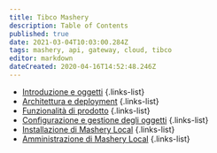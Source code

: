 ```yaml
---
title: Tibco Mashery
description: Table of Contents
published: true
date: 2021-03-04T10:03:00.284Z
tags: mashery, api, gateway, cloud, tibco
editor: markdown
dateCreated: 2020-04-16T14:52:48.246Z
---
```


- [Introduzione e oggetti](/integration/tibcomashery/intro)
{.links-list}
- [Architettura e deployment](/integration/tibcomashery/architecture)
{.links-list}
- [Funzionalità di prodotto](/integration/tibcomashery/features)
{.links-list}
- [Configurazione e gestione degli oggetti](/integration/tibcomashery/objmanagement)
{.links-list}
- [Installazione di Mashery Local](/integration/tibcomashery/mlinstallation)
{.links-list}
- [Amministrazione di Mashery Local](/integration/tibcomashery/mladministration)
{.links-list}